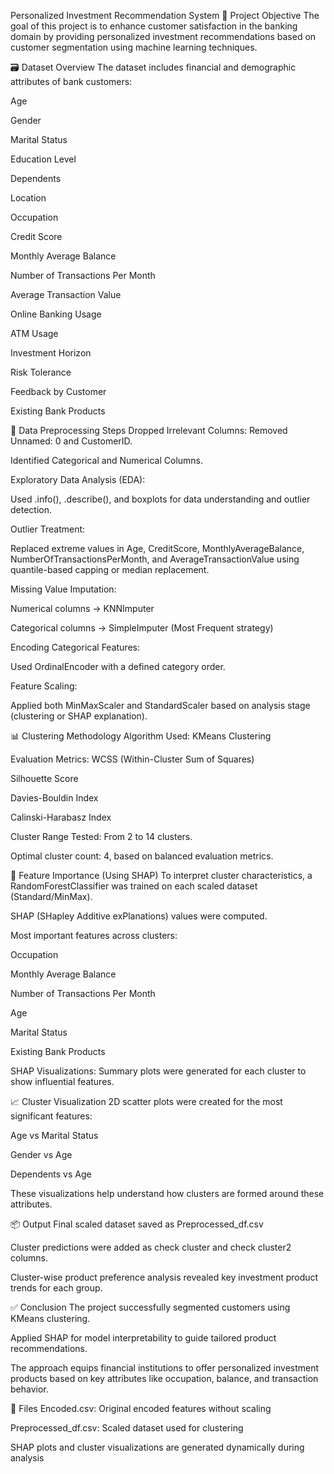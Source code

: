 Personalized Investment Recommendation System
📌 Project Objective
The goal of this project is to enhance customer satisfaction in the banking domain by providing personalized investment recommendations based on customer segmentation using machine learning techniques.

🗃️ Dataset Overview
The dataset includes financial and demographic attributes of bank customers:

Age

Gender

Marital Status

Education Level

Dependents

Location

Occupation

Credit Score

Monthly Average Balance

Number of Transactions Per Month

Average Transaction Value

Online Banking Usage

ATM Usage

Investment Horizon

Risk Tolerance

Feedback by Customer

Existing Bank Products

🧹 Data Preprocessing Steps
Dropped Irrelevant Columns: Removed Unnamed: 0 and CustomerID.

Identified Categorical and Numerical Columns.

Exploratory Data Analysis (EDA):

Used .info(), .describe(), and boxplots for data understanding and outlier detection.

Outlier Treatment:

Replaced extreme values in Age, CreditScore, MonthlyAverageBalance, NumberOfTransactionsPerMonth, and AverageTransactionValue using quantile-based capping or median replacement.

Missing Value Imputation:

Numerical columns → KNNImputer

Categorical columns → SimpleImputer (Most Frequent strategy)

Encoding Categorical Features:

Used OrdinalEncoder with a defined category order.

Feature Scaling:

Applied both MinMaxScaler and StandardScaler based on analysis stage (clustering or SHAP explanation).

📊 Clustering Methodology
Algorithm Used:
KMeans Clustering

Evaluation Metrics:
WCSS (Within-Cluster Sum of Squares)

Silhouette Score

Davies-Bouldin Index

Calinski-Harabasz Index

Cluster Range Tested:
From 2 to 14 clusters.

Optimal cluster count: 4, based on balanced evaluation metrics.

📌 Feature Importance (Using SHAP)
To interpret cluster characteristics, a RandomForestClassifier was trained on each scaled dataset (Standard/MinMax).

SHAP (SHapley Additive exPlanations) values were computed.

Most important features across clusters:

Occupation

Monthly Average Balance

Number of Transactions Per Month

Age

Marital Status

Existing Bank Products

SHAP Visualizations:
Summary plots were generated for each cluster to show influential features.

📈 Cluster Visualization
2D scatter plots were created for the most significant features:

Age vs Marital Status

Gender vs Age

Dependents vs Age

These visualizations help understand how clusters are formed around these attributes.

📦 Output
Final scaled dataset saved as Preprocessed_df.csv

Cluster predictions were added as check cluster and check cluster2 columns.

Cluster-wise product preference analysis revealed key investment product trends for each group.

✅ Conclusion
The project successfully segmented customers using KMeans clustering.

Applied SHAP for model interpretability to guide tailored product recommendations.

The approach equips financial institutions to offer personalized investment products based on key attributes like occupation, balance, and transaction behavior.

📁 Files
Encoded.csv: Original encoded features without scaling

Preprocessed_df.csv: Scaled dataset used for clustering

SHAP plots and cluster visualizations are generated dynamically during analysis
